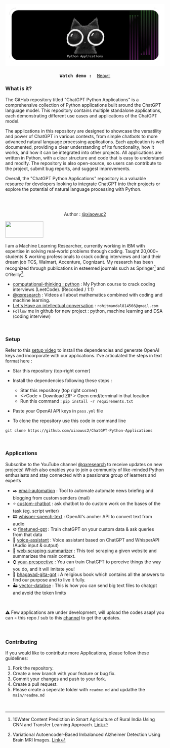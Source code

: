 <h4 align="center">
<img src="https://github.com/xiaowuc2/ChatGPT-Python-Applications/blob/main/resource/apg4.png" width="850">
</h4>

  
<p><pre align="center">
<strong>Watch demo : </strong> <a href="https://youtu.be/beEBeQw5tpc">​Meow!​</a></pre></p>

### What is it?

The GitHub repository titled "ChatGPT Python Applications" is a comprehensive collection of Python applications built around the ChatGPT language model. This repository contains multiple standalone applications, each demonstrating different use cases and applications of the ChatGPT model.

The applications in this repository are designed to showcase the versatility and power of ChatGPT in various contexts, from simple chatbots to more advanced natural language processing applications. Each application is well documented, providing a clear understanding of its functionality, how it works, and how it can be integrated into other projects. All applications are written in Python, with a clear structure and code that is easy to understand and modify. The repository is also open-source, so users can contribute to the project, submit bug reports, and suggest improvements.

Overall, the "ChatGPT Python Applications" repository is a valuable resource for developers looking to integrate ChatGPT into their projects or explore the potential of natural language processing with Python.

<br>


<br>

<p align="center">
Author : 
  <a href="https://github.com/xiaowuc2">
    @xiaowuc2
  </a>

</p>

<a href="https://www.teacheron.com/tutor-profile/76UO?r=76UO" target="_blank" style="display: inline-block;"><img src="https://www.teacheron.com/resources/assets/img/badges/proudToBeTeacher.png" style="width: 120px !important; height: 52px !important"></a>

I am a Machine Learning Researcher, currently working in IBM with expertise in solving real-world problems through coding. Taught 20,000+ students & working professionals to crack coding interviews and land their dream job TCS, Walmart, Accenture, Cognizant. My research has been recognized through publications in esteemed journals such as Springer[^1] and O'Reilly[^2]. 

- [computational-thinking : python](https://xiaowuc2.vercel.app/posts/computational-thinking-python) : My Python course to crack coding interviews (LeetCode). (Recorded / 1:1)
- [@qxresearch](https://www.youtube.com/@qxresearch/) : Videos all about mathematics combined with coding and machine learning.
- [Let's Have an intellectual conversation](https://www.linkedin.com/in/xiaowuc2/) : `rohitmandal814566@gmail.com`
- `Follow` me in github for new project : python, machine learning and DSA (coding interview)


<br>

### Setup 

Refer to this [setup video](https://youtu.be/beEBeQw5tpc) to install the dependencies and generate OpenAI keys and incorporate with our applications. I've articulated the steps in text format here : 

- Star this repository (top-right corner)
- Install the dependencies following these steps : 

  - Star this repository (top right corner) 
  - <>Code > Download ZIP > Open cmd/terminal in that location
  - Run this command : `pip install -r requirements.txt`

- Paste your OpenAI API keys in `pass.yml` file

- To clone the repository use this code in command line 
```
git clone https://github.com/xiaowuc2/ChatGPT-Python-Applications
```

<br>

### Applications 

Subscribe to the YouTube channel [@qxresearch](https://www.youtube.com/@qxresearch/) to receive updates on new projects! 
Which also enables you to join a community of like-minded Python enthusiasts and stay connected with a passionate group of learners and experts

- ✒️ [email-automation](https://github.com/xiaowuc2/ChatGPT-Python-Applications/tree/main/email-automation) : Tool to automate automate news briefing and blogging from custom senders (mail) 
- ⭐ [custom-chatbot](https://github.com/xiaowuc2/ChatGPT-Python-Applications/tree/main/chatbot) : ask chatbot to do custom work on the bases of the task (eg. script writer) 
- 📟 [whisper-speech-text](https://github.com/xiaowuc2/ChatGPT-Python-Applications/tree/main/whisper-speech-text) : OpenAI's anoher API to convert text from audio
- ⚙️ [finetuned-gpt](https://github.com/xiaowuc2/ChatGPT-Python-Applications/tree/main/finetuned-gpt) : Train chatGPT on your custom data & ask queries from that data
- 💠 [voice-assistant](https://github.com/xiaowuc2/ChatGPT-Python-Applications/tree/main/voice-assistant) : Voice assistant based on ChatGPT and WhisperAPI (Audio input & output) 
- 🐻 [web-scraping-summarizer](https://github.com/xiaowuc2/ChatGPT-Python-Applications/tree/main/web-scraping-summarizer) : This tool scraping a given website and summarizes the main context.
- ⌚ [your-prespective](https://raw.githubusercontent.com/xiaowuc2/ChatGPT-Python-Applications/main/resource/git4.png) : You can train ChatGPT to perceive things the way you do, and it will imitate you!
- 📖 [bhagavad-gita-gpt](https://raw.githubusercontent.com/xiaowuc2/ChatGPT-Python-Applications/main/resource/git4.png) : A religious book which contains all the answers to find our purpose and to live it fully.
- 🏜 [vector-databse](https://github.com/xiaowuc2/ChatGPT-Python-Applications/blob/main/vector-database/Vector_Databse.ipynb) : This is how you can send big text files to chatgpt and avoid the token limits

<br>

⚠️ Few applications are under development, will upload the codes asap! you can `⭐` this repo / sub to this [channel](https://www.youtube.com/@qxresearch/)  to get the updates. 



<br>

### Contributing

If you would like to contribute more Applications, please follow these guidelines:

 
1. Fork the repository.
2. Create a new branch with your feature or bug fix.
3. Commit your changes and push to your fork.
4. Create a pull request.
5. Please create a seperate folder with `readme.md` and updathe the `main/readme.md`


<br>


[^1]: 10Water Content Prediction in Smart Agriculture of Rural India Using CNN and Transfer Learning Approach. [Link](https://www.oreilly.com/library/view/intelligent-decision-support/9781119896432/c10.xhtml)
[^2]: Variational Autoencoder-Based Imbalanced Alzheimer Detection Using Brain MRI Images. [Link](https://link.springer.com/chapter/10.1007/978-981-19-1657-1_14)
